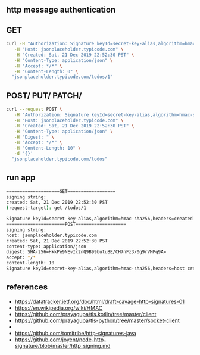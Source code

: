 http message authentication
--------------------

GET
---

```bash
curl -H "Authorization: Signature keyId=secret-key-alias,algorithm=hmac-sha256,headers=host created content-type accept content-length,signature=6hxh+dhLeoSq4sNlA5c2gPSeXqwG9mphV7ZfHD97ZPw=" \
   -H "Host: jsonplaceholder.typicode.com" \
   -H "Created: Sat, 21 Dec 2019 22:52:30 PST" \
   -H "Content-Type: application/json" \
   -H "Accept: */*" \
   -H "Content-Length: 0" \
  "jsonplaceholder.typicode.com/todos/1"
```

POST/ PUT/ PATCH/
----

```bash
curl --request POST \
   -H "Authorization: Signature keyId=secret-key-alias,algorithm=hmac-sha256,headers=host created content-type digest accept content-length,signature=zywGZpc5Wqps17UwwcRTcfyasknxAavN3Grhx5co0Kw=" \
   -H "Host: jsonplaceholder.typicode.com" \
   -H "Created: Sat, 21 Dec 2019 22:52:30 PST" \
   -H "Content-Type: application/json" \
   -H "Digest: " \
   -H "Accept: */*" \
   -H "Content-Length: 10" \
   -d '{}'
  "jsonplaceholder.typicode.com/todos"
```

run app
-

```bash
====================GET==================
signing string: 
created: Sat, 21 Dec 2019 22:52:30 PST
(request-target): get /todos/1

Signature keyId=secret-key-alias,algorithm=hmac-sha256,headers=created (request-target),signature=sAWZGJTlI5%2FDqFPeNYPZDTFSQ981ZhrGfX92TSzBnfI%3D
======================POST===================
signing string: 
host: jsonplaceholder.typicode.com
created: Sat, 21 Dec 2019 22:52:30 PST
content-type: application/json
digest: SHA-256=HkkPe9NEvIc2nQ9B99butuBE/CH7nFz3/0g9rVMPq9A=
accept: */*
content-length: 10
Signature keyId=secret-key-alias,algorithm=hmac-sha256,headers=host created content-type digest accept content-length,signature=4RCWHOdYIvtWy3mrGEXOGGCGGMyh1s4YXWh%2FDGgx0TQ%3D
```

references
--

- https://datatracker.ietf.org/doc/html/draft-cavage-http-signatures-01
- https://en.wikipedia.org/wiki/HMAC
- https://github.com/prayagupa/tls.kotlin/tree/master/client
- https://github.com/prayagupa/tls-python/tree/master/socket-client
- 
- https://github.com/tomitribe/http-signatures-java
- https://github.com/joyent/node-http-signature/blob/master/http_signing.md
